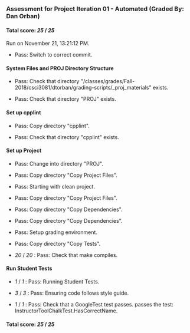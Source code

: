 ### Assessment for Project Iteration 01 - Automated (Graded By: Dan Orban)

#### Total score: _25_ / _25_

Run on November 21, 13:21:12 PM.

+ Pass: Switch to correct commit.




#### System Files and PROJ Directory Structure

+ Pass: Check that directory "/classes/grades/Fall-2018/csci3081/dtorban/grading-scripts/_proj_materials" exists.

+ Pass: Check that directory "PROJ" exists.


#### Set up cpplint

+ Pass: Copy directory "cpplint".



+ Pass: Check that directory "cpplint" exists.


#### Set up Project

+ Pass: Change into directory "PROJ".

+ Pass: Copy directory "Copy Project Files".



+ Pass: Starting with clean project.



+ Pass: Copy directory "Copy Project Files".



+ Pass: Copy directory "Copy Dependencies".



+ Pass: Copy directory "Copy Dependencies".



+ Pass: Setup grading environment.



+ Pass: Copy directory "Copy Tests".



+  _20_ / _20_ : Pass: Check that make compiles.




#### Run Student Tests

+  _1_ / _1_ : Pass: Running Student Tests.



+  _3_ / _3_ : Pass: Ensuring code follows style guide.



+  _1_ / _1_ : Pass: Check that a GoogleTest test passes.
    passes the test: InstructorToolChalkTest.HasCorrectName.



#### Total score: _25_ / _25_

